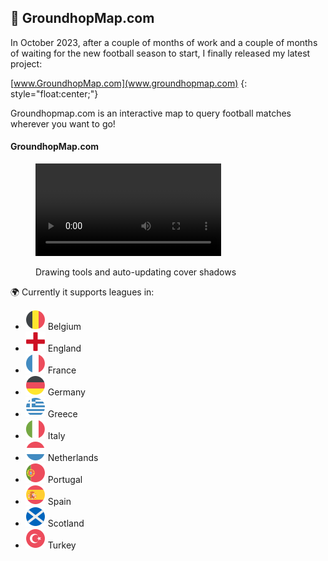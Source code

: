 ## 📱 GroundhopMap.com

In October 2023, after a couple of months of work and a couple of months of waiting for the new football season to start, I finally released my latest project:

[www.GroundhopMap.com](www.groundhopmap.com) {: style="float:center;"}

Groundhopmap.com is an interactive map to query football matches wherever you want to go! 


#### GroundhopMap.com 
<figure>    
    <p>
      <video src="https://github.com/UnravelSports/unravelsports.github.io/assets/64530306/f04e469e-41f5-43a5-a72b-960d84b69a98" class="center-vid" controls="controls" style="max-width: 70%;"></video>
    </p>  
    <figcaption>Drawing tools and auto-updating cover shadows</figcaption>
</figure>

🌍 Currently it supports leagues in:
- ![belgium flag](/imgs/svg/belgium.svg) Belgium
- ![England flag](/imgs/svg/england.svg)󠁧󠁢󠁥󠁮󠁧󠁿󠁧󠁢 England
- ![France flag](/imgs/svg/france.svg) France
- ![Germany flag](/imgs/svg/germany.svg) Germany
- ![Greece flag](/imgs/svg/greece.svg) Greece
- ![Italy flag](/imgs/svg/italy.svg) Italy
- ![Netherlands flag](/imgs/svg/netherlands.svg) Netherlands
- ![Portugal flag](/imgs/svg/portugal.svg) Portugal
- ![Spain flag](/imgs/svg/spain.svg) Spain
- ![Scotland flag](/imgs/svg/scotland.svg) Scotland
- ![Turkey flag](/imgs/svg/turkey.svg) Turkey
